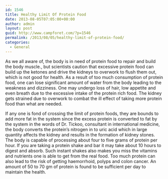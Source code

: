 ```yaml
---
id: 1546
title: Healthy Limit Of Protein Food
date: 2013-08-05T07:05:00+00:00
author: admin
layout: post
guid: http://www.campforet.com/?p=1546
permalink: /2013/08/05/healthy-limit-of-protein-food/
categories:
  - General
---
```

As we all aware of, the body is in need of protein food to repair and build the body muscle., but scientists caution that excessive protein food can build up the ketones and drive the kidneys to overwork to flush them out, which is not good for health. As a result of too much consumption of protein food, one can lose significant amount of water from the body leading to the weakness and dizziness. One may undergo loss of hair, low appetite and even breath due to the excessive intake of the protein rich food. The kidney gets strained due to overwork to combat the ill effect of taking more protein food than what are needed.

If any one is fond of crossing the limit of protein foods, they are bounds to add more fat in the system since the excess protein is converted to fat by the system in the words of Dr. Tickoo, consultant in international medicine, the body converts the protein&#8217;s nitrogen in to uric acid which in large quantity affects the kidney and results in the formation of kidney stones. The body is capable of processing about four to five grams of protein per hour. If you are taking a protein shake and bar it may take about 10 hours to digest and absorb. Such instant shakes also makes you miss the vitamins and nutrients one is able to get from the real food. Too much protein can also lead to the risk of getting haemorrhoid, polyps and colon cancer. An amount of 50 to 70 gm of protein is found to be sufficient per day to maintain the health.